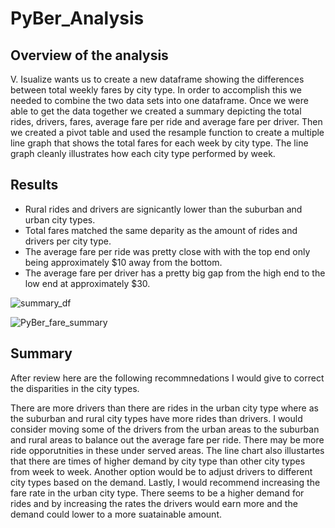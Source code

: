 # PyBer_Analysis

## Overview of the analysis
V. Isualize wants us to create a new dataframe showing the differences between total weekly fares by city type. In order to accomplish this we needed to combine the   two data sets into one dataframe. Once we were able to get the data together we created a summary depicting the total rides, drivers, fares, average fare per ride and    average fare per driver. Then we created a pivot table and used the resample function to create a multiple line graph that shows the total fares for each week by       city type. The line graph cleanly illustrates how each city type performed by week. 

## Results
- Rural rides and drivers are signicantly lower than the suburban and urban city types. 
- Total fares matched the same deparity as the amount of rides and drivers per city type.
- The average fare per ride was pretty close with with the top end only being approximately $10 away from the bottom. 
- The average fare per driver has a pretty big gap from the high end to the low end at approximately $30.

![summary_df](https://user-images.githubusercontent.com/108442512/185959133-f3fedbea-2ead-40f2-aa69-da0bc2a3d500.png)
    
![PyBer_fare_summary](https://user-images.githubusercontent.com/108442512/185959196-91f2b34f-9ec3-4c2c-8551-b9d2326b5185.png)

## Summary
After review here are the following recommnedations I would give to correct the disparities in the city types.

There are more drivers than there are rides in the urban city type where as the suburban and rural city types have more rides than drivers. I would consider moving some of the drivers from the urban areas to the suburban and rural areas to balance out the average fare per ride. There may be more ride opporutnities in these under served areas. The line chart also illustartes that there are times of higher demand by city type than other city types from week to week. Another option would be to adjust drivers to different city types based on the demand. Lastly, I would recommend increasing the fare rate in the urban city type. There seems to be a higher demand for rides and by increasing the rates the drivers would earn more and the demand could lower to a more suatainable amount.
